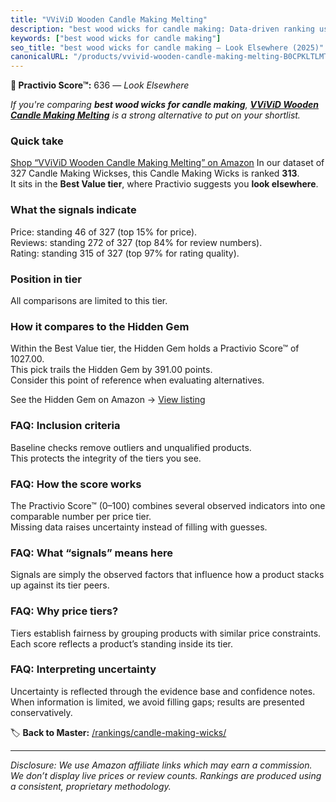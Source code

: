 ```yaml
---
title: "VViViD Wooden Candle Making Melting"
description: "best wood wicks for candle making: Data-driven ranking using the Practivio Score™. Positioned by quality, value, demand, findability, momentum."
keywords: ["best wood wicks for candle making"]
seo_title: "best wood wicks for candle making — Look Elsewhere (2025)"
canonicalURL: "/products/vvivid-wooden-candle-making-melting-B0CPKLTLMT/"
---
```


**🚫 Practivio Score™:** 636 — _Look Elsewhere_


*If you're comparing **best wood wicks for candle making**, **[VViViD Wooden Candle Making Melting](https://www.amazon.com/dp/B0CPKLTLMT?tag=practivio-20)** is a strong alternative to put on your shortlist.*
### Quick take
[Shop “VViViD Wooden Candle Making Melting” on Amazon](https://www.amazon.com/dp/B0CPKLTLMT?tag=practivio-20)
In our dataset of 327 Candle Making Wickses, this Candle Making Wicks is ranked **313**.  
It sits in the **Best Value tier**, where Practivio suggests you **look elsewhere**.

### What the signals indicate
Price: standing 46 of 327 (top 15% for price).  
Reviews: standing 272 of 327 (top 84% for review numbers).  
Rating: standing 315 of 327 (top 97% for rating quality).  

### Position in tier
All comparisons are limited to this tier.

### How it compares to the Hidden Gem
Within the Best Value tier, the Hidden Gem holds a Practivio Score™ of 1027.00.  
This pick trails the Hidden Gem by 391.00 points.  
Consider this point of reference when evaluating alternatives.  

See the Hidden Gem on Amazon → [View listing](https://www.amazon.com/dp/B097D7S6KB?tag=practivio-20)

### FAQ: Inclusion criteria
Baseline checks remove outliers and unqualified products.  
This protects the integrity of the tiers you see.

### FAQ: How the score works
The Practivio Score™ (0–100) combines several observed indicators into one comparable number per price tier.  
Missing data raises uncertainty instead of filling with guesses.

### FAQ: What “signals” means here
Signals are simply the observed factors that influence how a product stacks up against its tier peers.

### FAQ: Why price tiers?
Tiers establish fairness by grouping products with similar price constraints.  
Each score reflects a product’s standing inside its tier.

### FAQ: Interpreting uncertainty
Uncertainty is reflected through the evidence base and confidence notes.  
When information is limited, we avoid filling gaps; results are presented conservatively.


🏷️ **Back to Master:** [/rankings/candle-making-wicks/](/rankings/candle-making-wicks/)

---
_Disclosure: We use Amazon affiliate links which may earn a commission. We don’t display live prices or review counts. Rankings are produced using a consistent, proprietary methodology._
